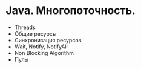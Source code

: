 # Java. Многопоточность.

- Threads
- Общие ресурсы
- Синхронизация ресурсов
- Wait, Notify, NotifyAll
- Non Blocking Algorithm
- Пулы

